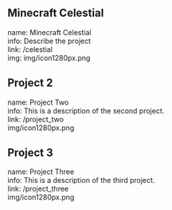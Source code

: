 ## Minecraft Celestial
name: Minecraft Celestial  
info: Describe the project  
link: /celestial  
img: img/icon1280px.png

## Project 2
name: Project Two  
info: This is a description of the second project.  
link: /project_two  
img/icon1280px.png

## Project 3
name: Project Three  
info: This is a description of the third project.  
link: /project_three  
img/icon1280px.png
